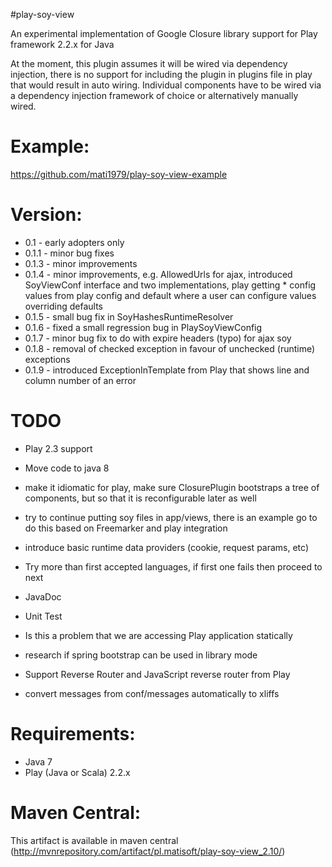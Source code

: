 #play-soy-view

An experimental implementation of Google Closure library support for Play framework 2.2.x for Java

At the moment, this plugin assumes it will be wired via dependency injection, there is no support for including the plugin in plugins file in play that would result in auto wiring.
Individual components have to be wired via a dependency injection framework of choice or alternatively manually wired.

# Example:
https://github.com/mati1979/play-soy-view-example

# Version:
- 0.1 - early adopters only
- 0.1.1 - minor bug fixes
- 0.1.3 - minor improvements
- 0.1.4 - minor improvements, e.g. AllowedUrls for ajax, introduced SoyViewConf interface and two implementations, play getting * config values from play config and default where a user can configure values overriding defaults
- 0.1.5 - small bug fix in SoyHashesRuntimeResolver
- 0.1.6 - fixed a small regression bug in PlaySoyViewConfig
- 0.1.7 - minor bug fix to do with expire headers (typo) for ajax soy
- 0.1.8 - removal of checked exception in favour of unchecked (runtime) exceptions
- 0.1.9 - introduced ExceptionInTemplate from Play that shows line and column number of an error

# TODO
- Play 2.3 support

- Move code to java 8

- make it idiomatic for play, make sure ClosurePlugin bootstraps a tree of components, but so that it is reconfigurable later as well

- try to continue putting soy files in app/views, there is an example go to do this based on Freemarker and play integration

- introduce basic runtime data providers (cookie, request params, etc)

- Try more than first accepted languages, if first one fails then proceed to next

- JavaDoc

- Unit Test

- Is this a problem that we are accessing Play application statically

- research if spring bootstrap can be used in library mode

- Support Reverse Router and JavaScript reverse router from Play

- convert messages from conf/messages automatically to xliffs

# Requirements:
- Java 7
- Play (Java or Scala) 2.2.x

# Maven Central:
This artifact is available in maven central (http://mvnrepository.com/artifact/pl.matisoft/play-soy-view_2.10/)
